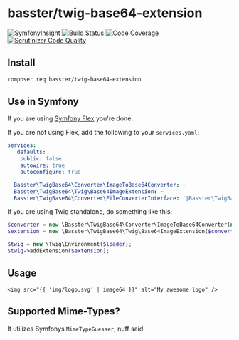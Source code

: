 basster/twig-base64-extension
=============================

[![SymfonyInsight](https://insight.symfony.com/projects/b44a3032-735a-4659-9077-d32393efa623/mini.svg)](https://insight.symfony.com/projects/b44a3032-735a-4659-9077-d32393efa623) [![Build Status](https://scrutinizer-ci.com/g/Basster/twig-base64-extension/badges/build.png?b=master)](https://scrutinizer-ci.com/g/Basster/twig-base64-extension/build-status/master) [![Code Coverage](https://scrutinizer-ci.com/g/Basster/twig-base64-extension/badges/coverage.png?b=master)](https://scrutinizer-ci.com/g/Basster/twig-base64-extension/?branch=master) [![Scrutinizer Code Quality](https://scrutinizer-ci.com/g/Basster/twig-base64-extension/badges/quality-score.png?b=master)](https://scrutinizer-ci.com/g/Basster/twig-base64-extension/?branch=master)

Install
-------

```bash
composer req basster/twig-base64-extension
```

Use in Symfony
--------------

If you are using [Symfony Flex](https://flex.symfony.com/) you're done.

If you are not using Flex, add the following to your `services.yaml`:

```yaml
services:
  _defaults:
    public: false
    autowire: true
    autoconfigure: true

  Basster\TwigBase64\Converter\ImageToBase64Converter: ~
  Basster\TwigBase64\Twig\Base64ImageExtension: ~
  Basster\TwigBase64\Converter\FileConverterInterface: '@Basster\TwigBase64\Converter\ImageToBase64Converter'
```

If you are using Twig standalone, do something like this:

```php
$converter = new \Basster\TwigBase64\Converter\ImageToBase64Converter(new \Symfony\Component\Serializer\Normalizer\DataUriNormalizer());
$extension = new \Basster\TwigBase64\Twig\Base64ImageExtension($converter);

$twig = new \Twig\Environment($loader);
$twig->addExtension($extension);
```

Usage
------

```twig
<img src="{{ 'img/logo.svg' | image64 }}" alt="My awesome logo" />
```

Supported Mime-Types?
---------------------
It utilizes Symfonys `MimeTypeGuesser`, nuff said. 
